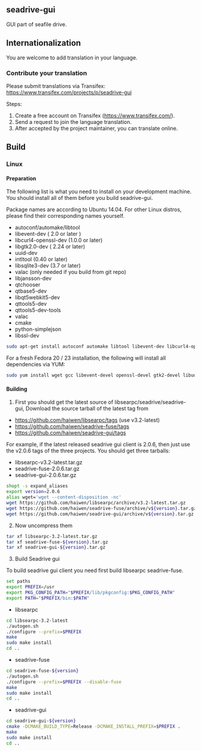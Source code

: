 ## seadrive-gui 

GUI part of seafile drive.

## Internationalization

You are welcome to add translation in your language.

### Contribute your translation

Please submit translations via Transifex: https://www.transifex.com/projects/p/seadrive-gui

Steps:

1. Create a free account on Transifex (https://www.transifex.com/).
2. Send a request to join the language translation.
3. After accepted by the project maintainer, you can translate online.

## Build

### Linux

#### Preparation

The following list is what you need to install on your development machine. You should install all of them before you build seadrive-gui.

Package names are according to Ubuntu 14.04. For other Linux distros, please find their corresponding names yourself.

* autoconf/automake/libtool
* libevent-dev ( 2.0 or later )
* libcurl4-openssl-dev  (1.0.0 or later)
* libgtk2.0-dev ( 2.24 or later)
* uuid-dev
* intltool (0.40 or later)
* libsqlite3-dev (3.7 or later)
* valac  (only needed if you build from git repo)
* libjansson-dev
* qtchooser
* qtbase5-dev
* libqt5webkit5-dev
* qttools5-dev
* qttools5-dev-tools
* valac
* cmake
* python-simplejson
* libssl-dev

```bash
sudo apt-get install autoconf automake libtool libevent-dev libcurl4-openssl-dev libgtk2.0-dev uuid-dev intltool libsqlite3-dev valac libjansson-dev cmake qtchooser qtbase5-dev libqt5webkit5-dev qttools5-dev qttools5-dev-tools libssl-dev
```

For a fresh Fedora 20 / 23 installation, the following will install all dependencies via YUM:

```bash
sudo yum install wget gcc libevent-devel openssl-devel gtk2-devel libuuid-devel sqlite-devel jansson-devel intltool cmake libtool vala gcc-c++ qt5-qtbase-devel qt5-qttools-devel qt5-qtwebkit-devel libcurl-devel openssl-devel
```

#### Building

1. First you should get the latest source of libsearpc/seadrive/seadrive-gui,
Download the source tarball of the latest tag from

* https://github.com/haiwen/libsearpc/tags (use v3.2-latest)
* https://github.com/haiwen/seadrive-fuse/tags
* https://github.com/haiwen/seadrive-gui/tags

For example, if the latest released seadrive gui client is 2.0.6, then just use the v2.0.6 tags of the three  projects. You should get three tarballs:

* libsearpc-v3.2-latest.tar.gz
* seadrive-fuse-2.0.6.tar.gz
* seadrive-gui-2.0.6.tar.gz

```bash
shopt -s expand_aliases
export version=2.0.6
alias wget='wget --content-disposition -nc'
wget https://github.com/haiwen/libsearpc/archive/v3.2-latest.tar.gz
wget https://github.com/haiwen/seadrive-fuse/archive/v${version}.tar.gz
wget https://github.com/haiwen/seadrive-gui/archive/v${version}.tar.gz
```

2. Now uncompress them

```bash
tar xf libsearpc-3.2-latest.tar.gz
tar xf seadrive-fuse-${version}.tar.gz
tar xf seadrive-gui-${version}.tar.gz
```

3. Build Seadrive gui

To build seadrive gui client you need first build libsearpc seadrive-fuse.

```bash
set paths
export PREFIX=/usr
export PKG_CONFIG_PATH="$PREFIX/lib/pkgconfig:$PKG_CONFIG_PATH"
export PATH="$PREFIX/bin:$PATH"
```

* libsearpc

```bash
cd libsearpc-3.2-latest
./autogen.sh
./configure --prefix=$PREFIX
make
sudo make install
cd ..
```

* seadrive-fuse

```bash
cd seadrive-fuse-${version}
./autogen.sh
./configure --prefix=$PREFIX --disable-fuse
make
sudo make install
cd ..
```

* seadrive-gui

```bash
cd seadrive-gui-${version}
cmake -DCMAKE_BUILD_TYPE=Release -DCMAKE_INSTALL_PREFIX=$PREFIX .
make
sudo make install
cd ..
```

